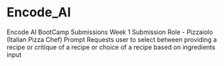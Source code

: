 # Encode_AI
Encode AI BootCamp Submissions
Week 1 Submission
Role - Pizzaiolo (Italian Pizza Chef)
Prompt Requests user to select between providing a recipe or critique of a recipe or choice of a recipe based on ingredients input
